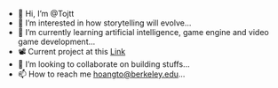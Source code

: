 - 👋 Hi, I’m @Tojtt
- 👀 I’m interested in how storytelling will evolve...
- 🌱 I’m currently learning artificial intelligence, game engine and video game development...
- 📽️ Current project at this [Link](https://tojtt.github.io/proj-webpage-template/)
- 💞️ I’m looking to collaborate on building stuffs...
- 📫 How to reach me hoangto@berkeley.edu...

<!---
Tojtt/Tojtt is a ✨ special ✨ repository because its `README.md` (this file) appears on your GitHub profile.
You can click the Preview link to take a look at your changes.
--->
